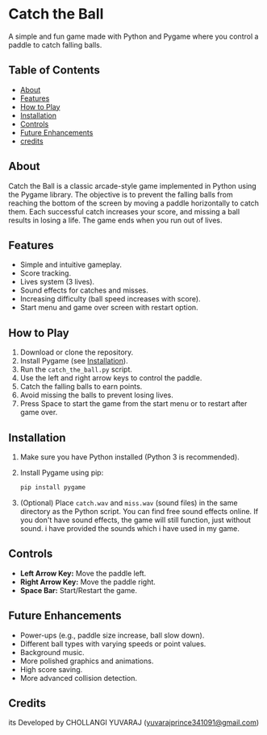 # Catch the Ball

A simple and fun game made with Python and Pygame where you control a paddle to catch falling balls.

## Table of Contents

*   [About](#about)
*   [Features](#features)
*   [How to Play](#how-to-play)
*   [Installation](#installation)
*   [Controls](#controls)
*   [Future Enhancements](#future-enhancements)
*   [credits](#credits) 

## About

Catch the Ball is a classic arcade-style game implemented in Python using the Pygame library. The objective is to prevent the falling balls from reaching the bottom of the screen by moving a paddle horizontally to catch them. Each successful catch increases your score, and missing a ball results in losing a life. The game ends when you run out of lives.

## Features

*   Simple and intuitive gameplay.
*   Score tracking.
*   Lives system (3 lives).
*   Sound effects for catches and misses.
*   Increasing difficulty (ball speed increases with score).
*   Start menu and game over screen with restart option.

## How to Play

1.  Download or clone the repository.
2.  Install Pygame (see [Installation](#installation)).
3.  Run the `catch_the_ball.py` script.
4.  Use the left and right arrow keys to control the paddle.
5.  Catch the falling balls to earn points.
6.  Avoid missing the balls to prevent losing lives.
7.  Press Space to start the game from the start menu or to restart after game over.

## Installation

1.  Make sure you have Python installed (Python 3 is recommended).
2.  Install Pygame using pip:

    ```bash
    pip install pygame
    ```

3.  (Optional) Place `catch.wav` and `miss.wav` (sound files) in the same directory as the Python script. You can find free sound effects online. If you don't have sound effects, the game will still function, just without sound.
   i have provided the sounds which i have used in my game.

## Controls

*   **Left Arrow Key:** Move the paddle left.
*   **Right Arrow Key:** Move the paddle right.
*   **Space Bar:** Start/Restart the game.


## Future Enhancements

*   Power-ups (e.g., paddle size increase, ball slow down).
*   Different ball types with varying speeds or point values.
*   Background music.
*   More polished graphics and animations.
*   High score saving.
*   More advanced collision detection.

  
##  Credits

its Developed by CHOLLANGI YUVARAJ (yuvarajprince341091@gmail.com)
